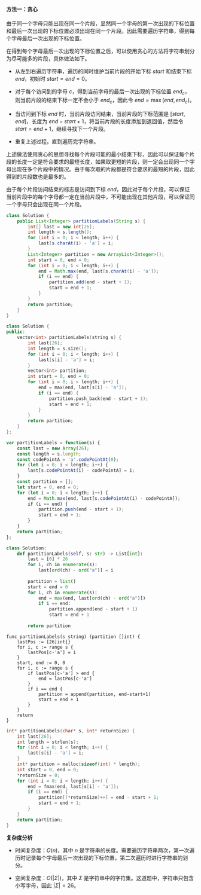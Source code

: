 #### 方法一：贪心

由于同一个字母只能出现在同一个片段，显然同一个字母的第一次出现的下标位置和最后一次出现的下标位置必须出现在同一个片段。因此需要遍历字符串，得到每个字母最后一次出现的下标位置。

在得到每个字母最后一次出现的下标位置之后，可以使用贪心的方法将字符串划分为尽可能多的片段，具体做法如下。

- 从左到右遍历字符串，遍历的同时维护当前片段的开始下标 $\textit{start}$ 和结束下标 $\textit{end}$，初始时 $\textit{start}=\textit{end}=0$。

- 对于每个访问到的字母 $c$，得到当前字母的最后一次出现的下标位置 $\textit{end}_c$，则当前片段的结束下标一定不会小于 $\textit{end}_c$，因此令 $\textit{end}=\max(\textit{end},\textit{end}_c)$。

- 当访问到下标 $\textit{end}$ 时，当前片段访问结束，当前片段的下标范围是 $[\textit{start},\textit{end}]$，长度为 $\textit{end}-\textit{start}+1$，将当前片段的长度添加到返回值，然后令 $\textit{start}=\textit{end}+1$，继续寻找下一个片段。

- 重复上述过程，直到遍历完字符串。

上述做法使用贪心的思想寻找每个片段可能的最小结束下标，因此可以保证每个片段的长度一定是符合要求的最短长度，如果取更短的片段，则一定会出现同一个字母出现在多个片段中的情况。由于每次取的片段都是符合要求的最短的片段，因此得到的片段数也是最多的。

由于每个片段访问结束的标志是访问到下标 $\textit{end}$，因此对于每个片段，可以保证当前片段中的每个字母都一定在当前片段中，不可能出现在其他片段，可以保证同一个字母只会出现在同一个片段。

```Java [sol1-Java]
class Solution {
    public List<Integer> partitionLabels(String s) {
        int[] last = new int[26];
        int length = s.length();
        for (int i = 0; i < length; i++) {
            last[s.charAt(i) - 'a'] = i;
        }
        List<Integer> partition = new ArrayList<Integer>();
        int start = 0, end = 0;
        for (int i = 0; i < length; i++) {
            end = Math.max(end, last[s.charAt(i) - 'a']);
            if (i == end) {
                partition.add(end - start + 1);
                start = end + 1;
            }
        }
        return partition;
    }
}
```

```C++ [sol1-C++]
class Solution {
public:
    vector<int> partitionLabels(string s) {
        int last[26];
        int length = s.size();
        for (int i = 0; i < length; i++) {
            last[s[i] - 'a'] = i;
        }
        vector<int> partition;
        int start = 0, end = 0;
        for (int i = 0; i < length; i++) {
            end = max(end, last[s[i] - 'a']);
            if (i == end) {
                partition.push_back(end - start + 1);
                start = end + 1;
            }
        }
        return partition;
    }
};
```

```JavaScript [sol1-JavaScript]
var partitionLabels = function(s) {
    const last = new Array(26);
    const length = s.length;
    const codePointA = 'a'.codePointAt(0);
    for (let i = 0; i < length; i++) {
        last[s.codePointAt(i) - codePointA] = i;
    }
    const partition = [];
    let start = 0, end = 0;
    for (let i = 0; i < length; i++) {
        end = Math.max(end, last[s.codePointAt(i) - codePointA]);
        if (i == end) {
            partition.push(end - start + 1);
            start = end + 1;
        }
    }
    return partition;
};
```

```Python [sol1-Python3]
class Solution:
    def partitionLabels(self, s: str) -> List[int]:
        last = [0] * 26
        for i, ch in enumerate(s):
            last[ord(ch) - ord("a")] = i
        
        partition = list()
        start = end = 0
        for i, ch in enumerate(s):
            end = max(end, last[ord(ch) - ord("a")])
            if i == end:
                partition.append(end - start + 1)
                start = end + 1
        
        return partition
```

```Golang [sol1-Golang]
func partitionLabels(s string) (partition []int) {
    lastPos := [26]int{}
    for i, c := range s {
        lastPos[c-'a'] = i
    }
    start, end := 0, 0
    for i, c := range s {
        if lastPos[c-'a'] > end {
            end = lastPos[c-'a']
        }
        if i == end {
            partition = append(partition, end-start+1)
            start = end + 1
        }
    }
    return
}
```

```C [sol1-C]
int* partitionLabels(char* s, int* returnSize) {
    int last[26];
    int length = strlen(s);
    for (int i = 0; i < length; i++) {
        last[s[i] - 'a'] = i;
    }
    int* partition = malloc(sizeof(int) * length);
    int start = 0, end = 0;
    *returnSize = 0;
    for (int i = 0; i < length; i++) {
        end = fmax(end, last[s[i] - 'a']);
        if (i == end) {
            partition[(*returnSize)++] = end - start + 1;
            start = end + 1;
        }
    }
    return partition;
}
```

**复杂度分析**

- 时间复杂度：$O(n)$，其中 $n$ 是字符串的长度。需要遍历字符串两次，第一次遍历时记录每个字母最后一次出现的下标位置，第二次遍历时进行字符串的划分。

- 空间复杂度：$O(|\Sigma|)$，其中 $\Sigma$ 是字符串中的字符集。这道题中，字符串只包含小写字母，因此 $|\Sigma|=26$。